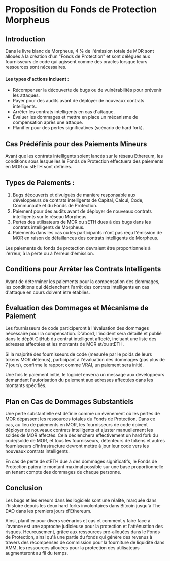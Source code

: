 # Proposition du Fonds de Protection Morpheus

## Introduction
Dans le livre blanc de Morpheus, 4 % de l'émission totale de MOR sont alloués à la création d'un "Fonds de Protection" et sont délégués aux fournisseurs de code qui agissent comme des oracles lorsque leurs ressources sont nécessaires.

#### Les types d'actions incluent :
- Récompenser la découverte de bugs ou de vulnérabilités pour prévenir les attaques.
- Payer pour des audits avant de déployer de nouveaux contrats intelligents.
- Arrêter les contrats intelligents en cas d'attaque.
- Évaluer les dommages et mettre en place un mécanisme de compensation après une attaque.
- Planifier pour des pertes significatives (scénario de hard fork).

## Cas Prédéfinis pour des Paiements Mineurs
Avant que les contrats intelligents soient lancés sur le réseau Ethereum, les conditions sous lesquelles le Fonds de Protection effectuera des paiements en MOR ou stETH sont définies.

## Types de Paiements :
1. Bugs découverts et divulgués de manière responsable aux développeurs de contrats intelligents de Capital, Calcul, Code, Communauté et du Fonds de Protection.
2. Paiement pour des audits avant de déployer de nouveaux contrats intelligents sur le réseau Morpheus.
3. Pertes des utilisateurs de MOR ou sETH dues à des bugs dans les contrats intelligents de Morpheus.
4. Paiements dans les cas où les participants n'ont pas reçu l'émission de MOR en raison de défaillances des contrats intelligents de Morpheus.

Les paiements du fonds de protection devraient être proportionnels à l'erreur, à la perte ou à l'erreur d'émission.

## Conditions pour Arrêter les Contrats Intelligents
Avant de déterminer les paiements pour la compensation des dommages, les conditions qui déclenchent l'arrêt des contrats intelligents en cas d'attaque en cours doivent être établies.

## Évaluation des Dommages et Mécanisme de Paiement
Les fournisseurs de code participeront à l'évaluation des dommages nécessaire pour la compensation. D'abord, l'incident sera détaillé et publié dans le dépôt GitHub du contrat intelligent affecté, incluant une liste des adresses affectées et les montants de MOR et/ou stETH.

Si la majorité des fournisseurs de code (mesurée par le poids de leurs tokens MOR détenus), participant à l'évaluation des dommages (pas plus de 7 jours), confirme le rapport comme VRAI, un paiement sera initié.

Une fois le paiement initié, le logiciel enverra un message aux développeurs demandant l'autorisation du paiement aux adresses affectées dans les montants spécifiés.

## Plan en Cas de Dommages Substantiels
Une perte substantielle est définie comme un événement où les pertes de MOR dépassent les ressources totales du Fonds de Protection. Dans ce cas, au lieu de paiements en MOR, les fournisseurs de code doivent déployer de nouveaux contrats intelligents et ajuster manuellement les soldes de MOR affectés. Cela déclenchera effectivement un hard fork du code/solde de MOR, et tous les fournisseurs, détenteurs de tokens et autres fournisseurs d'infrastructure devront mettre à jour leur code vers les nouveaux contrats intelligents.

En cas de perte de stETH due à des dommages significatifs, le Fonds de Protection paiera le montant maximal possible sur une base proportionnelle en tenant compte des dommages de chaque personne.

## Conclusion
Les bugs et les erreurs dans les logiciels sont une réalité, marquée dans l'histoire depuis les deux hard forks involontaires dans Bitcoin jusqu'à The DAO dans les premiers jours d'Ethereum.

Ainsi, planifier pour divers scénarios et cas et comment y faire face à l'avance est une approche judicieuse pour la protection et l'atténuation des risques. Heureusement, grâce aux ressources pré-allouées dans le Fonds de Protection, ainsi qu'à une partie du fonds qui génère des revenus à travers des récompenses de commission pour la fourniture de liquidité dans AMM, les ressources allouées pour la protection des utilisateurs augmenteront au fil du temps.